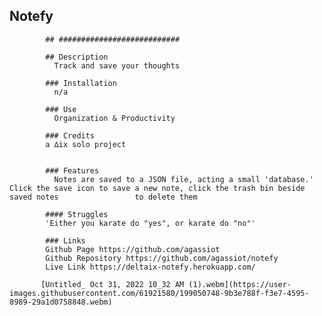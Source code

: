   ## Notefy

            ## ###########################

            ## Description
              Track and save your thoughts
            
            ### Installation
              n/a
            
            ### Use
              Organization & Productivity
            
            ### Credits
            a ∆ix solo project
            
         
            ### Features
              Notes are saved to a JSON file, acting a small 'database.' Click the save icon to save a new note, click the trash bin beside saved notes                 to delete them
              
            #### Struggles
            'Either you karate do "yes", or karate do "no"'
            
            ### Links
            Github Page https://github.com/agassiot
            Github Repository https://github.com/agassiot/notefy
            Live Link https://deltaix-notefy.herokuapp.com/
            
           [Untitled_ Oct 31, 2022 10_32 AM (1).webm](https://user-images.githubusercontent.com/61921580/199050748-9b3e788f-f3e7-4595-8989-29a1d0758848.webm)



    
        
